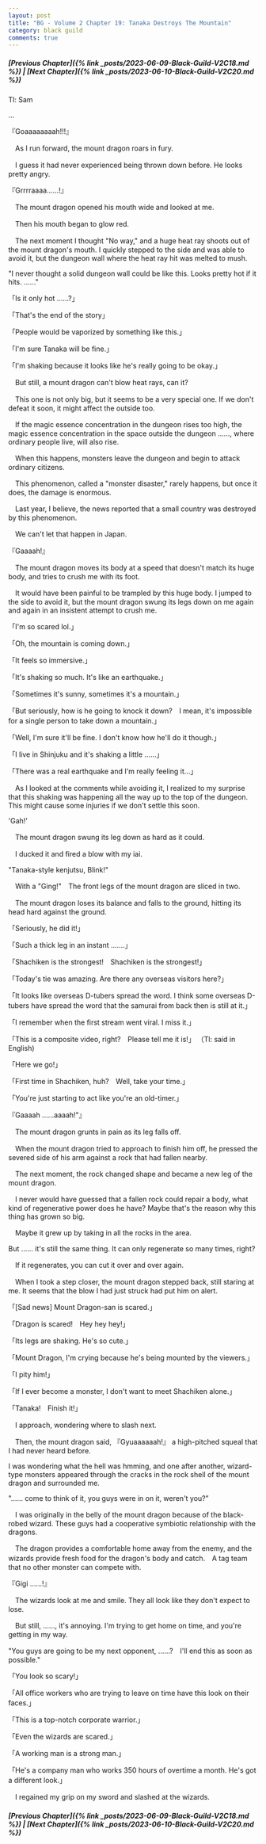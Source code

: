```yaml
---
layout: post
title: "BG - Volume 2 Chapter 19: Tanaka Destroys The Mountain"
category: black guild
comments: true
---
```


##### [Previous Chapter]({% link _posts/2023-06-09-Black-Guild-V2C18.md %}) \| [Next Chapter]({% link _posts/2023-06-10-Black-Guild-V2C20.md %})



Tl: Sam

…

『Goaaaaaaaah!!!』


　As I run forward, the mount dragon roars in fury.

　I guess it had never experienced being thrown down before. He looks pretty angry.


『Grrrraaaa......!』


　The mount dragon opened his mouth wide and looked at me.

　Then his mouth began to glow red.


　The next moment I thought "No way," and a huge heat ray shoots out of the mount dragon's mouth. I quickly stepped to the side and was able to avoid it, but the dungeon wall where the heat ray hit was melted to mush.
<!--more-->


"I never thought a solid dungeon wall could be like this. Looks pretty hot if it hits. ......"


「Is it only hot ......?」

「That's the end of the story」

「People would be vaporized by something like this.」

「I'm sure Tanaka will be fine.」

「I'm shaking because it looks like he's really going to be okay.」


　But still, a mount dragon can't blow heat rays, can it?

　This one is not only big, but it seems to be a very special one. If we don't defeat it soon, it might affect the outside too.


　If the magic essence concentration in the dungeon rises too high, the magic essence concentration in the space outside the dungeon ......, where ordinary people live, will also rise.

　When this happens, monsters leave the dungeon and begin to attack ordinary citizens.

　This phenomenon, called a "monster disaster," rarely happens, but once it does, the damage is enormous.


　Last year, I believe, the news reported that a small country was destroyed by this phenomenon.

　We can't let that happen in Japan.


『Gaaaah!』


　The mount dragon moves its body at a speed that doesn't match its huge body, and tries to crush me with its foot.

　It would have been painful to be trampled by this huge body. I jumped to the side to avoid it, but the mount dragon swung its legs down on me again and again in an insistent attempt to crush me.


「I'm so scared lol.」

「Oh, the mountain is coming down.」

「It feels so immersive.」

「It's shaking so much. It's like an earthquake.」

「Sometimes it's sunny, sometimes it's a mountain.」

「But seriously, how is he going to knock it down?　I mean, it's impossible for a single person to take down a mountain.」

「Well, I'm sure it'll be fine. I don't know how he'll do it though.」

「I live in Shinjuku and it's shaking a little ......」

「There was a real earthquake and I'm really feeling it...」


　As I looked at the comments while avoiding it, I realized to my surprise that this shaking was happening all the way up to the top of the dungeon. This might cause some injuries if we don't settle this soon.


'Gah!'


　The mount dragon swung its leg down as hard as it could.

　I ducked it and fired a blow with my iai.


"Tanaka-style kenjutsu, Blink!"


　With a "Ging!"　The front legs of the mount dragon are sliced in two.

　The mount dragon loses its balance and falls to the ground, hitting its head hard against the ground.


「Seriously, he did it!」

「Such a thick leg in an instant .......」

「Shachiken is the strongest!　Shachiken is the strongest!」

「Today's tie was amazing. Are there any overseas visitors here?」

「It looks like overseas D-tubers spread the word. I think some overseas D-tubers have spread the word that the samurai from back then is still at it.」

「I remember when the first stream went viral. I miss it.」

「This is a composite video, right?　Please tell me it is!」 （Tl: said in English)

「Here we go!」

「First time in Shachiken, huh?　Well, take your time.」

「You're just starting to act like you're an old-timer.」


『Gaaaah ......aaaah!"』


　The mount dragon grunts in pain as its leg falls off.

　When the mount dragon tried to approach to finish him off, he pressed the severed side of his arm against a rock that had fallen nearby.

　The next moment, the rock changed shape and became a new leg of the mount dragon.


　I never would have guessed that a fallen rock could repair a body, what kind of regenerative power does he have? Maybe that's the reason why this thing has grown so big.

　Maybe it grew up by taking in all the rocks in the area.


But ...... it's still the same thing. It can only regenerate so many times, right?


　If it regenerates, you can cut it over and over again.

　When I took a step closer, the mount dragon stepped back, still staring at me. It seems that the blow I had just struck had put him on alert.


「[Sad news] Mount Dragon-san is scared.」

「Dragon is scared!　Hey hey hey!」

「Its legs are shaking. He's so cute.」

「Mount Dragon, I'm crying because he's being mounted by the viewers.」

「I pity him!」

「If I ever become a monster, I don't want to meet Shachiken alone.」

「Tanaka!　Finish it!」


　I approach, wondering where to slash next.

　Then, the mount dragon said, 『Gyuaaaaaah!』 a high-pitched squeal that I had never heard before.

I was wondering what the hell was hmming, and one after another, wizard-type monsters appeared through the cracks in the rock shell of the mount dragon and surrounded me.


"...... come to think of it, you guys were in on it, weren't you?”


　I was originally in the belly of the mount dragon because of the black-robed wizard. These guys had a cooperative symbiotic relationship with the dragons.


　The dragon provides a comfortable home away from the enemy, and the wizards provide fresh food for the dragon's body and catch.　A tag team that no other monster can compete with.


『Gigi ......!』


　The wizards look at me and smile. They all look like they don't expect to lose.


　But still, ......, it's annoying. I'm trying to get home on time, and you're getting in my way.


"You guys are going to be my next opponent, ......?　I'll end this as soon as possible."


「You look so scary!」

「All office workers who are trying to leave on time have this look on their faces.」

「This is a top-notch corporate warrior.」

「Even the wizards are scared.」

「A working man is a strong man.」

「He's a company man who works 350 hours of overtime a month. He's got a different look.」


　I regained my grip on my sword and slashed at the wizards.




##### [Previous Chapter]({% link _posts/2023-06-09-Black-Guild-V2C18.md %}) \| [Next Chapter]({% link _posts/2023-06-10-Black-Guild-V2C20.md %})
